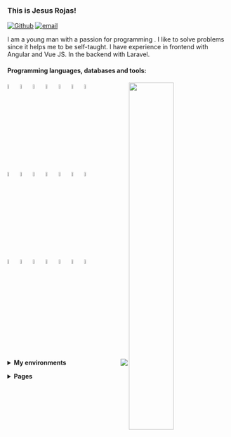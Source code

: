 ### This is Jesus Rojas!

[![Github](https://img.shields.io/badge/-Github-000?style=flat&logo=Github&logoColor=white)](https://github.com/Jesus-Rojas)
[![email](https://img.shields.io/badge/-jarojas6524@misena.edu.co-000?style=flat-square&logo=gmail)](mailto:jarojas6524@misena.edu.co)

I am a young man with a passion for programming .
I like to solve problems since it helps me to be self-taught.
I have experience in frontend with Angular and Vue JS. In the backend with Laravel.


#### Programming languages, databases and tools: 
<!-- Github States -->
<p>
    <!-- Config Api Github -->
    <img width="45%" align="right" src="https://github-readme-stats.vercel.app/api?username=Jesus-Rojas&show_icons=true&hide_border=true&show_icons=true&theme=chartreuse-dark" />
    <!-- Icons Languages -->
    <code><img width="5%" src="https://www.vectorlogo.zone/logos/w3_html5/w3_html5-icon.svg"></code>
    <code><img width="5%" src="https://www.vectorlogo.zone/logos/w3_css/w3_css-icon.svg"></code>
    <code><img width="5%" src="https://www.vectorlogo.zone/logos/nodejs/nodejs-icon.svg"></code>
    <code><img width="5%" src="https://www.vectorlogo.zone/logos/firebase/firebase-icon.svg"></code>
    <code><img width="5%" src="https://www.vectorlogo.zone/logos/postgresql/postgresql-icon.svg"></code>
    <code><img width="5%" src="https://www.vectorlogo.zone/logos/mongodb/mongodb-icon.svg"></code>
    <code><img width="5%" src="https://www.vectorlogo.zone/logos/mysql/mysql-icon.svg"></code>
    <br>
    <code><img width="5%" src="https://www.vectorlogo.zone/logos/angular/angular-icon.svg"></code>
    <code><img width="5%" src="https://www.vectorlogo.zone/logos/reactjs/reactjs-icon.svg"></code>
    <code><img width="5%" src="https://www.vectorlogo.zone/logos/vuejs/vuejs-icon.svg"></code>
    <code><img width="5%" src="https://www.vectorlogo.zone/logos/graphql/graphql-icon.svg"></code>
    <code><img width="5%" src="https://www.vectorlogo.zone/logos/js_webpack/js_webpack-icon.svg"></code>
    <code><img width="5%" src="https://www.vectorlogo.zone/logos/electronjs/electronjs-icon.svg"></code>
    <code><img width="5%" src="https://www.vectorlogo.zone/logos/npmjs/npmjs-icon.svg"></code>
    <br>
    <code><img width="5%" src="https://www.vectorlogo.zone/logos/getbootstrap/getbootstrap-icon.svg"></code>
    <code><img width="5%" src="https://www.vectorlogo.zone/logos/sass-lang/sass-lang-icon.svg"></code>
    <code><img width="5%" src="https://www.vectorlogo.zone/logos/git-scm/git-scm-icon.svg"></code>
    <code><img width="5%" src="https://www.vectorlogo.zone/logos/getpostman/getpostman-icon.svg"></code>
    <code><img width="5%" src="https://www.vectorlogo.zone/logos/python/python-icon.svg"></code>
    <code><img width="5%" src="https://www.vectorlogo.zone/logos/php/php-icon.svg"></code>
    <code><img width="5%" src="https://www.vectorlogo.zone/logos/laravel/laravel-icon.svg"></code>
    <br>
    <br>
</p>

<p>
    <img src="https://github-readme-stats.vercel.app/api/top-langs/?username=Jesus-Rojas&layout=compact&theme=chartreuse-dark&hide_border=true" align="right">
</p>
<!-- Environments -->
<p>
    <details>
        <summary>
            <strong>My environments</strong>
        </summary>
        <ol>
            <li>
                <details>
                    <summary>
                        <strong>Laptop</strong>
                    </summary>
                    <ul>
                        <li>CPU: Intel Celeron N 2840 (max 2.58 GHz)</li>
                        <li>RAM: 8GB (DDR3 - 1600mhz)</li>
                        <li>SSD: 240GB</li>
                        <li>HDD: 500GB</li>
                        <li> OS: Linux Lite</li>
                    </ul>
                </details>
            </li>
        </ol>
    </details>
</p>
<!-- Pages -->
<p>
    <details>
        <summary>
            <strong>Pages</strong>
        </summary>
        <ol>
            <li>
                <details>
                    <summary>
                        <strong>Vue</strong>
                    </summary>
                    <ul>
                        <li>
                            <a href="https://jesus-rojas.github.io/platzi-music">Platzi Music</a>
                        </li>
                        <li>
                            <a href="https://test-rojas.herokuapp.com/dashboard">Task Inertia</a>
                        </li>
                        <li>
                            <a href="#">Counter (Pending)</a>
                        </li>
                </details>
            </li>
            <li>
                <details>
                    <summary>
                        <strong>Angular</strong>
                    </summary>
                    <ul>
                        <li>
                            <a href="https://jesus-rojas.github.io/App-Heroes">App Heroes</a>
                        </li>
                        <li>
                            <a href="https://jesus-rojas.github.io/Angular-Graficas">Graficas</a>
                        </li>
                        <li>
                            <a href="https://jesus-rojas.github.io/Pipes">Pipes</a>
                        </li>
                        <li>
                            <a href="https://jesus-rojas.github.io/Angular-Forms">Formularios</a>
                        </li>
                        <li>
                            <a href="https://jesus-rojas.github.io/Mapas-Angular">Mapas</a>
                        </li>
                        <li>
                            <a href="https://jesus-rojas.github.io/API-Giphy">Gifs</a>
                        </li>
                        <li>
                            <a href="https://jesus-rojas.github.io/Angular-Selectores-Anidados">Select Dinamicos</a>
                        </li>
                        <li>
                            <a href="https://jesus-rojas.github.io/Angular-Directivas-Personalizadas">Directivas</a>
                        </li>
                        <li>
                            <a href="https://jesus-rojas.github.io/Input-Output">Comunicacion de padre e hijo</a>
                        </li>
                        <li>
                            <a href="https://jesus-rojas.github.io/App-Sneider">App Sneider</a>
                        </li>
                        <li>
                            <a href="https://jesus-rojas.github.io/WebApp-Angular">WebApp + Firebase</a>
                        </li>
                        <li>
                            <a href="https://jesus-rojas.github.io/Rest-Countries">Paises</a>
                        </li>
                        <li>
                            <a href="https://jesus-rojas.github.io/sofka-frontend">Sofka Quiz</a>
                        </li>
                    </ul>
                </details>
            </li>
            <li>
                <details>
                    <summary>
                        <strong>React</strong>
                    </summary>
                    <ul>
                        <li>
                            <a href="#">Task (I'm working in this)</a>
                        </li>
                    </ul>
                </details>
            </li>
            <li>
                <details>
                    <summary>
                        <strong>Javascript</strong>
                    </summary>
                    <ul>
                        <li>
                            <a href="https://jesus-rojas.github.io/Calculadora">Calculadora</a>
                        </li>
                        <li>
                            <a href="https://jesus-rojas.github.io/ajedrez-caballo">Ajedrez Move Horse</a>
                        </li>
                        <li>
                            <a href="https://jesus-rojas.github.io/Ciclos-Arreglos">SENA Exercises</a>
                        </li>
                    </ul>
                </details>
            </li>
            <li>
                <details>
                    <summary>
                        <strong>Html</strong>
                    </summary>
                    <ul>
                        <li>
                            <a href="https://jesus-rojas.github.io/Pagina-Web">First Page</a>
                        </li>
                        <li>
                            <a href="https://github.com/Jesus-Rojas/trabajo-usco-css-3">Exercise Usco 3</a>
                        </li>
                        <li>
                            <a href="https://github.com/Jesus-Rojas/trabajo-usco-css-4">Exercise Usco 4</a>
                        </li>
                        <li>
                            <a href="https://github.com/Jesus-Rojas/prototype-bus-responsive">Flexbox Distribution Bus Skeleton</a>
                        </li>
                    </ul>
                </details>
            </li>
        </ol>
    </details>
</p>